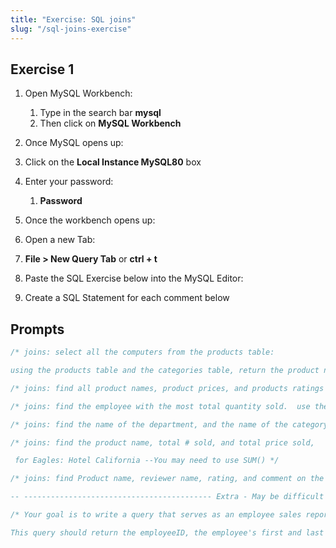 ```yaml
---
title: "Exercise: SQL joins"
slug: "/sql-joins-exercise"
---
```


## Exercise 1

1. Open MySQL Workbench:

   1. Type in the search bar **mysql**
   2. Then click on **MySQL Workbench**

2. Once MySQL opens up:
3. Click on the **Local Instance MySQL80** box
4. Enter your password:

   1. **Password**

5. Once the workbench opens up:
6. Open a new Tab:
7. **File > New Query Tab** or **ctrl + t**
8. Paste the SQL Exercise below into the MySQL Editor:
9. Create a SQL Statement for each comment below

## Prompts

```sql
/* joins: select all the computers from the products table:

using the products table and the categories table, return the product name and the category name */

/* joins: find all product names, product prices, and products ratings that have a rating of 5 */

/* joins: find the employee with the most total quantity sold.  use the sum() function and group by */

/* joins: find the name of the department, and the name of the category for Appliances and Games */

/* joins: find the product name, total # sold, and total price sold,

 for Eagles: Hotel California --You may need to use SUM() */

/* joins: find Product name, reviewer name, rating, and comment on the Visio TV. (only return for the lowest rating!) */

-- ------------------------------------------ Extra - May be difficult

/* Your goal is to write a query that serves as an employee sales report.

This query should return the employeeID, the employee's first and last name, the name of each product, how many of that product they sold */
```
